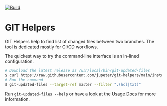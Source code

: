 [![Build](https://github.com/jupeter/git-helpers/actions/workflows/release.yml/badge.svg)](https://github.com/jupeter/git-helpers)

# GIT Helpers

GIT Helpers help to find list of changed files between two branches.
The tool is dedicated mostly for CI/CD workflows.

The quickest way to try the command-line interface is an in-lined configuration.
```bash
# Download the latest release as /usr/local/bin/git-updated-files
$ curl https://raw.githubusercontent.com/jupeter/git-helpers/main/install.sh | bash -s -- -b /usr/local/bin
# Run the command
$ git-updated-files --target-ref master --filter ".(hcl|txt)"
```

Run `git-updated-files --help` or have a look at the [Usage Docs](USAGE.md) for more information.
